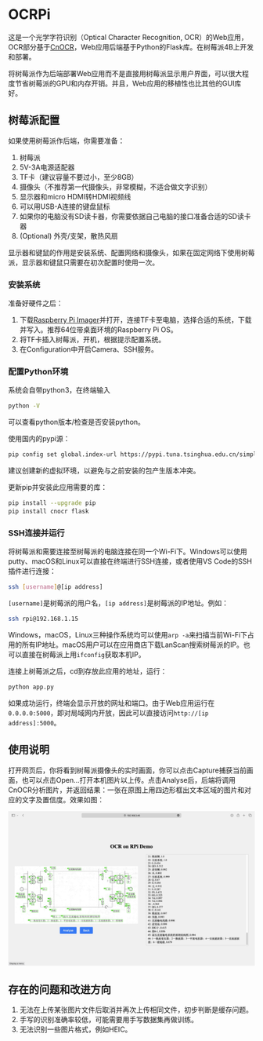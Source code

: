 # OCRPi

这是一个光学字符识别（Optical Character Recognition, OCR）的Web应用，OCR部分基于[CnOCR](https://github.com/breezedeus/CnOCR)，Web应用后端基于Python的Flask库。在树莓派4B上开发和部署。

将树莓派作为后端部署Web应用而不是直接用树莓派显示用户界面，可以很大程度节省树莓派的GPU和内存开销。并且，Web应用的移植性也比其他的GUI库好。

## 树莓派配置

如果使用树莓派作后端，你需要准备：

1. 树莓派
2. 5V-3A电源适配器
3. TF卡（建议容量不要过小，至少8GB）
4. 摄像头（不推荐第一代摄像头，非常模糊，不适合做文字识别）
5. 显示器和micro HDMI转HDMI视频线
6. 可以用USB-A连接的键盘鼠标
7. 如果你的电脑没有SD读卡器，你需要依据自己电脑的接口准备合适的SD读卡器
8. (Optional) 外壳/支架，散热风扇

显示器和键鼠的作用是安装系统、配置网络和摄像头，如果在固定网络下使用树莓派，显示器和键鼠只需要在初次配置时使用一次。

### 安装系统

准备好硬件之后：

1. 下载[Raspberry Pi Imager](https://www.raspberrypi.com/software/)并打开，连接TF卡至电脑，选择合适的系统，下载并写入。推荐64位带桌面环境的Raspberry Pi OS。
2. 将TF卡插入树莓派，开机，根据提示配置系统。
3. 在Configuration中开启Camera、SSH服务。

### 配置Python环境

系统会自带python3，在终端输入

```bash
python -V
```

可以查看python版本/检查是否安装python。

使用国内的pypi源：

```bash
pip config set global.index-url https://pypi.tuna.tsinghua.edu.cn/simple
```

建议创建新的虚拟环境，以避免与之前安装的包产生版本冲突。

更新pip并安装此应用需要的库：

```bash
pip install --upgrade pip
pip install cnocr flask
```

### SSH连接并运行

将树莓派和需要连接至树莓派的电脑连接在同一个Wi-Fi下。Windows可以使用putty、macOS和Linux可以直接在终端进行SSH连接，或者使用VS Code的SSH插件进行连接：

```bash
ssh [username]@[ip address]
```

`[username]`是树莓派的用户名，`[ip address]`是树莓派的IP地址。例如：

```bash
ssh rpi@192.168.1.15
```

Windows，macOS，Linux三种操作系统均可以使用`arp -a`来扫描当前Wi-Fi下占用的所有IP地址。macOS用户可以在应用商店下载LanScan搜索树莓派的IP。也可以直接在树莓派上用`ifconfig`获取本机IP。

连接上树莓派之后，cd到存放此应用的地址，运行：

```bash
python app.py
```

如果成功运行，终端会显示开放的网址和端口。由于Web应用运行在`0.0.0.0:5000`，即对局域网内开放，因此可以直接访问`http://[ip address]:5000`。

## 使用说明

打开网页后，你将看到树莓派摄像头的实时画面，你可以点击Capture捕获当前画面，也可以点击Open...打开本机图片以上传。点击Analyse后，后端将调用CnOCR分析图片，并返回结果：一张在原图上用四边形框出文本区域的图片和对应的文字及置信度。效果如图：

![Demo](https://raw.githubusercontent.com/TsrmKumoko/OCRPi/main/Images/1.JPG)

## 存在的问题和改进方向

1. 无法在上传某张图片文件后取消并再次上传相同文件，初步判断是缓存问题。
2. 手写的识别准确率较低，可能需要用手写数据集再做训练。
3. 无法识别一些图片格式，例如HEIC。
